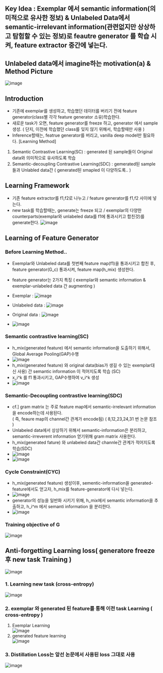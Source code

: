 ## Key Idea : Exemplar 에서 semantic information(의미적으로 유사한 정보) & Unlabeled Data에서 semantic-irrelevant information(관련없지만 상상하고 탐험할 수 있는 정보)로 feautre generator 를 학습 시켜, feature extractor 중간에 넣는다. 

## Unlabeled data에서 imagine하는 motivation(a) & Method Picture
![image](https://user-images.githubusercontent.com/98244339/167744094-a1166c51-6427-4a2b-877c-188635fdd2a4.png)

## Introduction
- 기존에 exemplar를 생성하고, 학습했던 데이터를 버리기 전에 feature generator(class별 각각 feature generator 소유)학습한다.
- 새로운 task가 오면, feature generator를 freeze 하고, generator 에서 sample 생성. ( 단지, 이전에 학습했던 class를 잊지 않기 위해서, 학습할때만 사용 )
- Inference할때는, featrue generator를 버리고, vanilla deep model만 필요하다.
[Learning Method]</br>
1. Semantic Contrastive Learning(SC) : generated 된 sample들이 Original data와 의미적으로 유사하도록 학습
2. Semantic-decoupling Contrastive Learning(SDC) : gemerated된 sample들과 Unlabled data간 ( generated된 smapled 이 다양하도록.. )

## Learning Framework
- 기존 feature extractor를 f1,f2로 나누고 / feature generator를 f1,f2 사이에 넣는다.
- new task를 학습할때는, generate는 freeze 되고 / exemplar의 다양한 counterparts(exemplar와 unlabeled data를 f1에 통과시키고 합친것)를 generate한다. 
![image](https://user-images.githubusercontent.com/98244339/167745786-e3b5d2c5-7bde-4e26-9346-e4a95256aaf0.png)

## Learning of Feature Generator
### Before Learning Method..
- Exemplar와 Unlabeled data를 첫번째 feature map(f1)을 통과시키고 합친 후, feature generator(G_c) 통과시켜, feature map(h_mix) 생성한다.
- feature generator는 2가지 특징 ( exemplar와 semantic information & exemplar-unlabeled data 간 augmenting )

- Exemplar : ![image](https://user-images.githubusercontent.com/98244339/167746820-8ac38923-7efc-4912-b8ff-f2993899d8b3.png)
- Unlabeled data : ![image](https://user-images.githubusercontent.com/98244339/167746880-53a025a7-7cd0-49f5-8309-edfd3ddc334a.png)
- Original data : ![image](https://user-images.githubusercontent.com/98244339/167748500-42fda64b-d06f-439f-b15d-caf57eea6015.png)
- ![image](https://user-images.githubusercontent.com/98244339/167747572-c1e86ce2-322f-45dd-bb84-e7f2f266d961.png)

### Semantic contrastive learning(SC)
- h_mix(generated feature) 에서 semantic information을 도출하기 위해서, Global Average Pooling(GAP)수행
- ![image](https://user-images.githubusercontent.com/98244339/167747875-8cd1e8b4-86ba-43e6-a7ce-a175e4a39283.png)
- h_mix(generated feature) 와 original data(bias가 생길 수 있는 exemplar대신 사용) 간 semantic information 이 적어지도록 학습 (SC)
- x_i^k 를 f1 통과시키고, GAP수행하여 v_i^k 생성
- ![image](https://user-images.githubusercontent.com/98244339/167748238-850e172c-b24a-45fb-95e9-7da018a712cc.png)

### Semantic-Decoupling contrastive learning(SDC)
- cf.] gram matrix 는 주로 feature map에서 semantic-irrelevant information 을 encode하는데 사용된다.</br>
( 즉, feaure map의 channel간 관계가 encode됨) ( 8,12,23,24,31 번 논문 참조 )
- Unlabeled data에서 상상하기 위해서 semantic-information은 분리하고, semantic-irreverent information 얻기위해 gram matrix 사용한다.
- h_mix(generated fature) 와 unlabeled data간 channle간 관계가 적어지도록 학습(SDC)
- ![image](https://user-images.githubusercontent.com/98244339/167749419-7ab1d7a1-03b3-4d1e-b412-74bf34702a1b.png)
- ![image](https://user-images.githubusercontent.com/98244339/167749459-925a250e-1463-4358-8dc0-ebddfa57bdc9.png)

### Cycle Constraint(CYC)
- h_mix(generated feature) 생성이후, sementic-information을 generated-feature에서도 얻고자, h_mix를 feature-generator에 다시 넣는다.
- ![image](https://user-images.githubusercontent.com/98244339/167752676-1599c199-0c6e-44d9-bb7e-81dbedfd8183.png)
- generator의 성능을 일반화 시키기 위해, h_mix에서 semantic information을 추출하고, h_i^m 에서 semanti information 을 분리한다.
- ![image](https://user-images.githubusercontent.com/98244339/167752710-7e2370ea-e22b-4274-9150-a151c36a598c.png)

### Training objective of G
![image](https://user-images.githubusercontent.com/98244339/167753508-fd55338e-36e1-43a4-b69f-e973595719a3.png)

## Anti-forgetting Learning loss( generatore freeze후 new task Training )
![image](https://user-images.githubusercontent.com/98244339/167755052-e8fa3233-11e1-42d3-8907-998c82d28e36.png)

### 1. Learning new task (cross-entropy)
![image](https://user-images.githubusercontent.com/98244339/167754590-af181ff5-617d-44bf-8ad9-d446aba556c1.png)
### 2. exemplar 와 generated 된 feature를 통해 이전 task Learning ( cross-entropy )
1. Exemplar Learning </br>
![image](https://user-images.githubusercontent.com/98244339/167754915-f40dd251-f09c-4a99-8151-435a5b68f627.png)
2. generated feature learning</br> 
![image](https://user-images.githubusercontent.com/98244339/167754932-9b351b27-8842-410c-8c52-92639724b679.png)

### 3. Distillation Loss는 앞선 논문에서 사용된 loss 그대로 사용
![image](https://user-images.githubusercontent.com/98244339/167755018-8740bfa1-6c31-4aa6-adce-ced88f0aa046.png)

